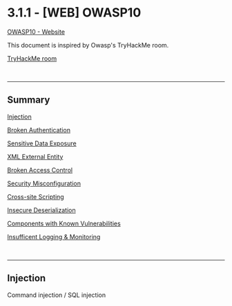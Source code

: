 # 3.1.1 - [WEB] OWASP10

[OWASP10 - Website](https://owasp.org/Top10/)

This document is inspired by Owasp's TryHackMe room. 

[TryHackMe room](https://tryhackme.com/room/owasptop10)

<br>

---

## Summary

[Injection]()

[Broken Authentication]()

[Sensitive Data Exposure]()

[XML External Entity]()

[Broken Access Control]()

[Security Misconfiguration]()

[Cross-site Scripting]()

[Insecure Deserialization]()

[Components with Known Vulnerabilities]()

[Insufficent Logging & Monitoring]()

<br>

---

## Injection

Command injection / SQL injection


